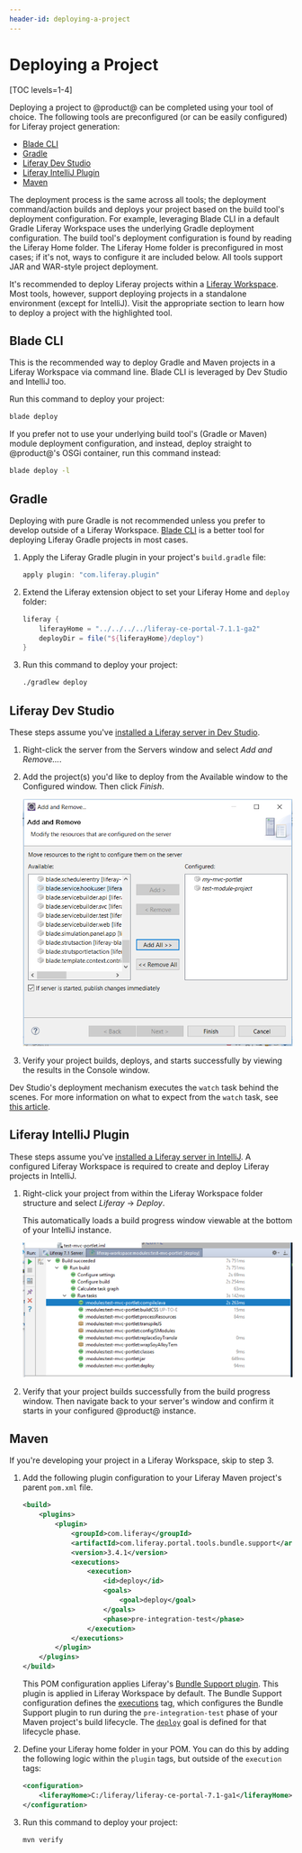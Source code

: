 ```yaml
---
header-id: deploying-a-project
---
```


# Deploying a Project

[TOC levels=1-4]

Deploying a project to @product@ can be completed using your tool of choice. The
following tools are preconfigured (or can be easily configured) for Liferay
project generation:

- [Blade CLI](/docs/7-2/reference/-/knowledge_base/r/blade-cli)
- [Gradle](https://gradle.org/)
- [Liferay Dev Studio](/docs/7-2/reference/-/knowledge_base/r/liferay-dev-studio)
- [Liferay IntelliJ Plugin](/docs/7-2/reference/-/knowledge_base/r/intellij)
- [Maven](/docs/7-2/reference/-/knowledge_base/r/maven)

The deployment process is the same across all tools; the deployment
command/action builds and deploys your project based on the build tool's
deployment configuration. For example, leveraging Blade CLI in a default Gradle
Liferay Workspace uses the underlying Gradle deployment configuration. The build
tool's deployment configuration is found by reading the Liferay Home folder. The
Liferay Home folder is preconfigured in most cases; if it's not, ways to
configure it are included below. All tools support JAR and WAR-style project
deployment.

It's recommended to deploy Liferay projects within a
[Liferay Workspace](/docs/7-2/reference/-/knowledge_base/r/liferay-workspace).
Most tools, however, support deploying projects in a standalone environment
(except for IntelliJ). Visit the appropriate section to learn how to deploy a
project with the highlighted tool.

## Blade CLI

This is the recommended way to deploy Gradle and Maven projects in a Liferay
Workspace via command line. Blade CLI is leveraged by Dev Studio and IntelliJ
too.

Run this command to deploy your project:

```bash
blade deploy
```

If you prefer not to use your underlying build tool's (Gradle or Maven) module
deployment configuration, and instead, deploy straight to @product@'s OSGi
container, run this command instead:

```bash
blade deploy -l
```

## Gradle

Deploying with pure Gradle is not recommended unless you prefer to develop
outside of a Liferay Workspace. [Blade CLI](#blade-cli) is a better tool for
deploying Liferay Gradle projects in most cases.

1.  Apply the Liferay Gradle plugin in your project's `build.gradle` file:

    ```groovy
    apply plugin: "com.liferay.plugin"
    ```

2.  Extend the Liferay extension object to set your Liferay Home and `deploy`
    folder:

    ```groovy
    liferay {
        liferayHome = "../../../../liferay-ce-portal-7.1.1-ga2"
        deployDir = file("${liferayHome}/deploy")
    }
    ```

3.  Run this command to deploy your project:

    ```bash
    ./gradlew deploy
    ```

## Liferay Dev Studio

These steps assume you've
[installed a Liferay server in Dev Studio](/docs/7-2/reference/-/knowledge_base/r/installing-a-liferay-server-in-dev-studio). 

1.  Right-click the server from the Servers window and select *Add and
    Remove...*.

2.  Add the project(s) you'd like to deploy from the Available window to the
    Configured window. Then click *Finish*.

    ![Figure 1: Using the this deployment method is convenient when deploying multiple projects.](../../images/add-and-remove-ide.png)

3.  Verify your project builds, deploys, and starts successfully by viewing the
    results in the Console window.

Dev Studio's deployment mechanism executes the `watch` task behind the scenes.
For more information on what to expect from the `watch` task, see
[this article](/docs/7-2/reference/-/knowledge_base/r/blade-cli).

## Liferay IntelliJ Plugin

These steps assume you've
[installed a Liferay server in IntelliJ](/docs/7-2/reference/-/knowledge_base/r/installing-a-server-in-intellij).
A configured Liferay Workspace is required to create and deploy Liferay projects
in IntelliJ.

1.  Right-click your project from within the Liferay Workspace folder structure
    and select *Liferay* &rarr; *Deploy*.

    This automatically loads a build progress window viewable at the bottom of
    your IntelliJ instance.

    ![Figure 2: Verify that your project built successfully.](../../images/intellij-project-build.png)

2.  Verify that your project builds successfully from the build progress window.
    Then navigate back to your server's window and confirm it starts in your
    configured @product@ instance.

## Maven

If you're developing your project in a Liferay Workspace, skip to step 3.

1.  Add the following plugin configuration to your Liferay Maven project's
    parent `pom.xml` file.

    ```xml
    <build>
        <plugins>
            <plugin>
                <groupId>com.liferay</groupId>
                <artifactId>com.liferay.portal.tools.bundle.support</artifactId>
                <version>3.4.1</version>
                <executions>
                    <execution>
                        <id>deploy</id>
                        <goals>
                            <goal>deploy</goal>
                        </goals>
                        <phase>pre-integration-test</phase>
                    </execution>
                </executions>
            </plugin>
        </plugins>
    </build>
    ```

    This POM configuration applies Liferay's
    [Bundle Support plugin](/docs/7-2/reference/-/knowledge_base/r/bundle-support-plugin).
    This plugin is applied in Liferay Workspace by default. The Bundle Support
    configuration defines the
    [executions](https://maven.apache.org/guides/mini/guide-configuring-plugins.html#Using_the_executions_Tag)
    tag, which configures the Bundle Support plugin to run during the
    `pre-integration-test` phase of your Maven project's build lifecycle. The
    [`deploy`](http://maven.apache.org/guides/introduction/introduction-to-the-lifecycle.html#A_Build_Phase_is_Made_Up_of_Plugin_Goals)
    goal is defined for that lifecycle phase. 

2.  Define your Liferay home folder in your POM. You can do this by adding the
    following logic within the `plugin` tags, but outside of the `execution`
    tags:

    ```xml
    <configuration>
        <liferayHome>C:/liferay/liferay-ce-portal-7.1-ga1</liferayHome>
    </configuration>
    ```

3.  Run this command to deploy your project:

    ```bash
    mvn verify
    ```
